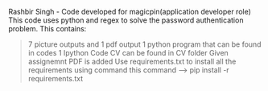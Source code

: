 Rashbir Singh - Code developed for magicpin(application developer role)
This code uses python and regex to solve the password authentication problem. 
This contains: 
> 7 picture outputs and 1 pdf output
> 1 python program that can be found in codes
> 1 Ipython Code
> CV can be found in CV folder
> Given assignemnt PDF is added
> Use requirements.txt to install all the requirements using command this command --> pip install -r requirements.txt
